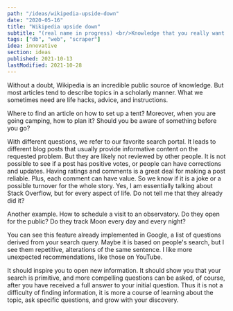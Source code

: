 ```yaml
---
path: "/ideas/wikipedia-upside-down"
date: "2020-05-16"
title: "Wikipedia upside down"
subtitle: "(real name in progress) <br/>Knowledge that you really want to know"
tags: ["db", "web", "scraper"]
idea: innovative
section: ideas
published: 2021-10-13
lastModified: 2021-10-28
---
```


Without a doubt, Wikipedia is an incredible public source of knowledge. But most articles tend to describe topics in a scholarly manner. What we sometimes need are life hacks, advice, and instructions.

Where to find an article on how to set up a tent? Moreover, when you are going camping, how to plan it? Should you be aware of something before you go?

With different questions, we refer to our favorite search portal. It leads to different blog posts that usually provide informative content on the requested problem. But they are likely not reviewed by other people. It is not possible to see if a post has positive votes, or people can have corrections and updates. Having ratings and comments is a great deal for making a post reliable. Plus, each comment can have value. So we know if it is a joke or a possible turnover for the whole story. Yes, I am essentially talking about Stack Overflow, but for every aspect of life. Do not tell me that they already did it?

Another example. How to schedule a visit to an observatory. Do they open for the public? Do they track Moon every day and every night?

You can see this feature already implemented in Google, a list of questions derived from your search query. Maybe it is based on people's search, but I see them repetitive, alterations of the same sentence. I like more unexpected recommendations, like those on YouTube. 

It should inspire you to open new information. It should show you that your search is primitive, and more compelling questions can be asked, of course, after you have received a full answer to your initial question. Thus it is not a difficulty of finding information, it is more a course of learning about the topic, ask specific questions, and grow with your discovery.